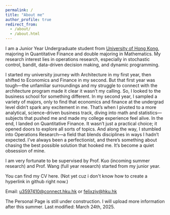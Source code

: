 ```yaml
---
permalink: /
title: "About me"
author_profile: true
redirect_from: 
  - /about/
  - /about.html
---
```


I am a Junior Year Undergraduate student from [University of Hong Kong](https://www.hku.hk/), majoring in Quantitative Finance and double majoring in Mathematics. My research interest lies in operations research, especially in stochastic control, bandit, data-driven decision making, and dynamic programming.

I started my university journey with Architecture in my first year, then shifted to Economics and Finance in my second. But that first year was tough—the unfamiliar surroundings and my struggle to connect with the architecture program made it clear it wasn’t my calling. So, I looked to the business school for something different. In my second year, I sampled a variety of majors, only to find that economics and finance at the undergrad level didn’t spark any excitement in me. That’s when I pivoted to a more analytical, science-driven business track, diving into math and statistics—subjects that pushed me and made my college experience feel alive.
In the end, I landed on Quantitative Finance. It wasn’t just a practical choice; it opened doors to explore all sorts of topics. And along the way, I stumbled into Operations Research—a field that blends disciplines in ways I hadn’t expected. I’ve always been a perfectionist, and there’s something about chasing the best possible solution that hooked me. It’s become a quiet obsession of mine.

I am very fortunate to be supervised by Prof. Kuo (incoming summer research) and Prof. Wang (full year research) started from my junior year.

You can find my CV here. (Not yet cuz i don't know how to create a hyperlink in github right now.)

Email: [u3597410@connect.hku.hk](mailto:u3597410@connect.hku.hk) or [felixzjy@hku.hk](mailto:felixzjy@hku.hk)

The Personal Page is still under construction. I will upload more information after this summer.
Last modified: March 24th, 2025.

<script type="text/javascript" id="mapmyvisitors" src="https://mapmyvisitors.com/map.js?cl=ffffff&w=300&t=tt&d=PJGHYl0CjG8zHjiAFTQLa532eEU8r_LnrpEwdBUvHA8&co=2d78ad&cmo=3acc3a&cmn=ff5353&ct=ffffff"></script>
